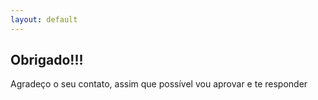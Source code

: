 ```yaml
---
layout: default
---
```

<article class="post">
        <h1>Obrigado!!!</h1>
        <p>Agradeço o seu contato, assim que possível vou aprovar e te responder</p>
        <a class="u-url" href="{{ page.url | relative_url }}" hidden></a>
</article>